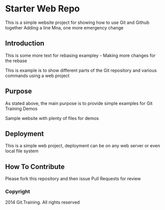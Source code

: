 # Starter Web Repo

This is a simple website project for
showing how to use Git and Github together  Adding a line
Mna, one more emergency change


## Introduction
This is some more text for rebasing exampley - Making more changes for the rebase

This is example is to show different parts
of the Git repository and various commands
using a web project

## Purpose

As stated above, the main purpose is to provide simple examples for Git Training Demos

Sample website with plenty of files for demos

## Deployment

This is a simple web project, deployment
can be on any web server or even local
file system

## How To Contribute

Please fork this repository and then issue Pull Requests for review

### Copyright
2014 Git.Training.  All rights reserved

